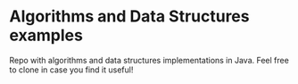 # Algorithms and Data Structures examples
Repo with algorithms and data structures implementations in Java. Feel free to clone in case you find it useful!  